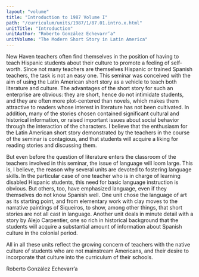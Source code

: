 ```yaml
---
layout: "volume"
title: "Introduction to 1987 Volume I"
path: "/curriculum/units/1987/1/87.01.intro.x.html"
unitTitle: "Introduction"
unitAuthor: "Roberto González Echevarr’a"
unitVolume: "The Modern Short Story in Latin America"
---
```

<body>
<p>
New Haven teachers often find themselves in the position of having to teach Hispanic students about their culture to promote a feeling of self-worth. Since not many teachers are themselves Hispanic or trained Spanish teachers, the task is not an easy one. This seminar was conceived with the aim of using the Latin American short story as a vehicle to teach both literature and culture. The advantages of the short story for such an enterprise are obvious: they are short, hence do not intimidate students, and they are often more plot-centered than novels, which makes them attractive to readers whose interest in literature has not been cultivated. In addition, many of the stories chosen contained significant cultural and historical information, or raised important issues about social behavior through the interaction of the characters. I believe that the enthusiasm for the Latin American short story demonstrated by the teachers in the course of the seminar is contagious, and that students will acquire a liking for reading stories and discussing them.
</p>
<p>
But even before the question of literature enters the classroom of the teachers involved in this seminar, the issue of language will loom large. This is, I believe, the reason why several units are devoted to fostering language skills. In the particular case of one teacher who is in charge of learning disabled Hispanic students, this need for basic language instruction is obvious. But others, too, have emphasized language, even if they themselves do not know Spanish well. One unit chose the language of art as its starting point, and from elementary work with clay moves to the narrative paintings of Siqueiros, to show, among other things, that short stories are not all cast in language. Another unit deals in minute detail with a story by Alejo Carpentier, one so rich in historical background that the students will acquire a substantial amount of information about Spanish culture in the colonial period.
</p>
<p>
All in all these units reflect the growing concern of teachers with the native culture of students who are not mainstream Americans, and their desire to incorporate that culture into the curriculum of their schools.
</p>
<p>
Roberto González Echevarr’a
</p>
</body>